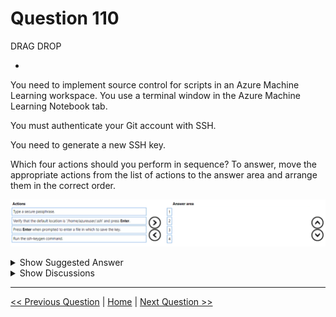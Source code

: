 # Question 110

DRAG DROP

-

You need to implement source control for scripts in an Azure Machine Learning workspace. You use a terminal window in the Azure Machine Learning Notebook tab.

You must authenticate your Git account with SSH.

You need to generate a new SSH key.

Which four actions should you perform in sequence? To answer, move the appropriate actions from the list of actions to the answer area and arrange them in the correct order.

![Question Image](../images/q110_q_image381.png)

<details>
  <summary>Show Suggested Answer</summary>

<img src="../images/q110_ans_0_image382.png" alt="Answer Image"><br>

</details>

<details>
  <summary>Show Discussions</summary>

<blockquote><p><strong>Kanwal001</strong> <code>(Wed 28 Feb 2024 20:34)</code> - <em>Upvotes: 7</em></p><p>On exam 28 Aug 2023</p></blockquote>
<blockquote><p><strong>PI_Team</strong> <code>(Sun 21 Jan 2024 10:29)</code> - <em>Upvotes: 5</em></p><p>Answer is correct:

Here is a breakdown of each step:

1. The ssh-keygen command will generate a new SSH key pair. The key pair will consist of a public key and a private key. The public key will be used to authenticate your Git account with SSH, and the private key will be used to access your Git repositories.

2. When you run the ssh-keygen command, you will be prompted to enter a file in which to save the key pair. You can press Enter to accept the default location, which is /home/azureuser/.ssh.

3. The default location for SSH keys is /home/azureuser/.ssh. You should verify that this is the correct location before you press Enter.

4. You will be prompted to type a secure passphrase. The passphrase will be used to protect your private key. You should choose a strong passphrase that you will not forget.</p></blockquote>
<blockquote><p><strong>TA_</strong> <code>(Wed 25 Sep 2024 10:23)</code> - <em>Upvotes: 1</em></p><p>On exam 15-03-2024</p></blockquote>
<blockquote><p><strong>NullVoider_0</strong> <code>(Mon 12 Aug 2024 13:35)</code> - <em>Upvotes: 1</em></p><p>On exam 12-02-2024.</p></blockquote>
<blockquote><p><strong>Jin_22</strong> <code>(Fri 22 Sep 2023 12:10)</code> - <em>Upvotes: 1</em></p><p>The answer seems correct.</p></blockquote>

</details>

---

[<< Previous Question](question_109.md) | [Home](/index.md) | [Next Question >>](question_111.md)
